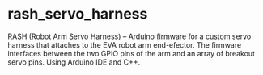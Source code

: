 # rash_servo_harness
RASH (Robot Arm Servo Harness) – Arduino firmware for a custom servo harness that attaches to the EVA robot arm end-efector. The firmware interfaces between the two GPIO pins of the arm and an array of breakout servo pins. Using Arduino IDE and C++.
